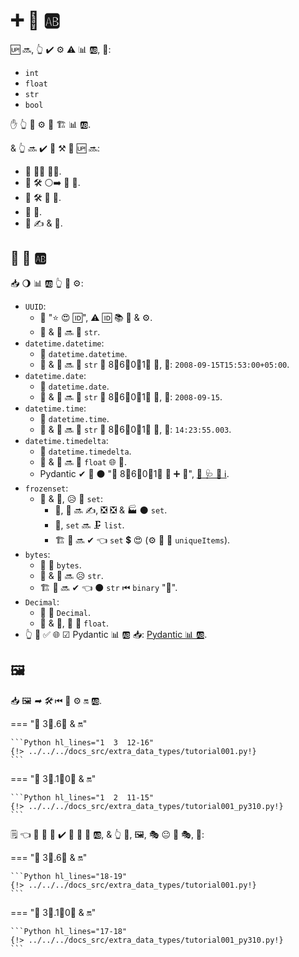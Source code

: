 # ➕ 💽 🆎

🆙 🔜, 👆 ✔️ ⚙️ ⚠ 📊 🆎, 💖:

* `int`
* `float`
* `str`
* `bool`

✋️ 👆 💪 ⚙️ 🌅 🏗 📊 🆎.

&amp; 👆 🔜 ✔️ 🎏 ⚒ 👀 🆙 🔜:

* 👑 👨‍🎨 🐕‍🦺.
* 💽 🛠 ⚪️➡️ 📨 📨.
* 💽 🛠 📨 💽.
* 💽 🔬.
* 🏧 ✍ &amp; 🧾.

## 🎏 💽 🆎

📥 🌖 📊 🆎 👆 💪 ⚙️:

* `UUID`:
    * 🐩 "⭐ 😍 🆔", ⚠ 🆔 📚 💽 &amp; ⚙️.
    * 📨 &amp; 📨 🔜 🎨 `str`.
* `datetime.datetime`:
    * 🐆 `datetime.datetime`.
    * 📨 &amp; 📨 🔜 🎨 `str` 💾 8⃣6⃣0⃣1⃣ 📁, 💖: `2008-09-15T15:53:00+05:00`.
* `datetime.date`:
    * 🐆 `datetime.date`.
    * 📨 &amp; 📨 🔜 🎨 `str` 💾 8⃣6⃣0⃣1⃣ 📁, 💖: `2008-09-15`.
* `datetime.time`:
    * 🐆 `datetime.time`.
    * 📨 &amp; 📨 🔜 🎨 `str` 💾 8⃣6⃣0⃣1⃣ 📁, 💖: `14:23:55.003`.
* `datetime.timedelta`:
    * 🐆 `datetime.timedelta`.
    * 📨 &amp; 📨 🔜 🎨 `float` 🌐 🥈.
    * Pydantic ✔ 🎦 ⚫️ "💾 8⃣6⃣0⃣1⃣ 🕰 ➕ 🔢", <a href="https://pydantic-docs.helpmanual.io/usage/exporting_models/#json_encoders" class="external-link" target="_blank">👀 🩺 🌅 ℹ</a>.
* `frozenset`:
    * 📨 &amp; 📨, 😥 🎏 `set`:
        * 📨, 📇 🔜 ✍, ❎ ❎ &amp; 🏭 ⚫️ `set`.
        * 📨, `set` 🔜 🗜 `list`.
        * 🏗 🔗 🔜 ✔ 👈 `set` 💲 😍 (⚙️ 🎻 🔗 `uniqueItems`).
* `bytes`:
    * 🐩 🐆 `bytes`.
    * 📨 &amp; 📨 🔜 😥 `str`.
    * 🏗 🔗 🔜 ✔ 👈 ⚫️ `str` ⏮ `binary` "📁".
* `Decimal`:
    * 🐩 🐆 `Decimal`.
    * 📨 &amp; 📨, 🍵 🎏 `float`.
* 👆 💪 ✅ 🌐 ☑ Pydantic 📊 🆎 📥: <a href="https://pydantic-docs.helpmanual.io/usage/types" class="external-link" target="_blank">Pydantic 📊 🆎</a>.

## 🖼

📥 🖼 *➡ 🛠* ⏮ 🔢 ⚙️ 🔛 🆎.

=== "🐆 3⃣.6⃣ &amp; 🔛"

    ```Python hl_lines="1  3  12-16"
    {!> ../../../docs_src/extra_data_types/tutorial001.py!}
    ```

=== "🐆 3⃣.1⃣0⃣ &amp; 🔛"

    ```Python hl_lines="1  2  11-15"
    {!> ../../../docs_src/extra_data_types/tutorial001_py310.py!}
    ```

🗒 👈 🔢 🔘 🔢 ✔️ 👫 🐠 💽 🆎, &amp; 👆 💪, 🖼, 🎭 😐 📅 🎭, 💖:

=== "🐆 3⃣.6⃣ &amp; 🔛"

    ```Python hl_lines="18-19"
    {!> ../../../docs_src/extra_data_types/tutorial001.py!}
    ```

=== "🐆 3⃣.1⃣0⃣ &amp; 🔛"

    ```Python hl_lines="17-18"
    {!> ../../../docs_src/extra_data_types/tutorial001_py310.py!}
    ```
